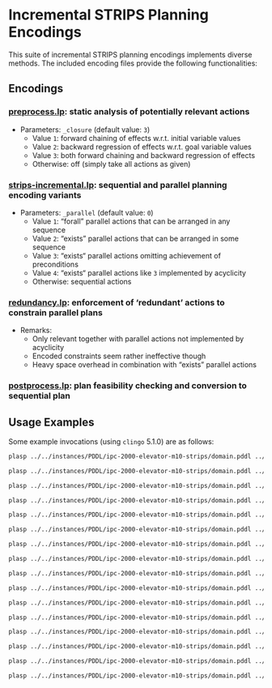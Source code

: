 # Incremental STRIPS Planning Encodings

This suite of incremental STRIPS planning encodings implements diverse methods.
The included encoding files provide the following functionalities:

## Encodings

### [preprocess.lp](preprocess.lp): static analysis of potentially relevant actions

* Parameters: `_closure` (default value: `3`)
  * Value `1`: forward chaining of effects w.r.t. initial variable values
  * Value `2`: backward regression of effects w.r.t. goal variable values
  * Value `3`: both forward chaining and backward regression of effects
  * Otherwise: off (simply take all actions as given)

### [strips-incremental.lp](strips-incremental.lp): sequential and parallel planning encoding variants
* Parameters: `_parallel` (default value: `0`)
  * Value `1`: “forall” parallel actions that can be arranged in any sequence
  * Value `2`: “exists” parallel actions that can be arranged in some sequence
  * Value `3`: “exists“ parallel actions omitting achievement of preconditions
  * Value `4`: “exists“ parallel actions like `3` implemented by acyclicity
  * Otherwise: sequential actions

### [redundancy.lp](redundancy.lp): enforcement of ‘redundant’ actions to constrain parallel plans
* Remarks:
  * Only relevant together with parallel actions not implemented by acyclicity
  * Encoded constraints seem rather ineffective though
  * Heavy space overhead in combination with “exists” parallel actions

### [postprocess.lp](postprocess.lp): plan feasibility checking and conversion to sequential plan

## Usage Examples

Some example invocations (using `clingo` 5.1.0) are as follows:

```bash
plasp ../../instances/PDDL/ipc-2000-elevator-m10-strips/domain.pddl ../../instances/PDDL/ipc-2000-elevator-m10-strips/problem-04-00.pddl | clingo - preprocess.lp strips-incremental.lp

plasp ../../instances/PDDL/ipc-2000-elevator-m10-strips/domain.pddl ../../instances/PDDL/ipc-2000-elevator-m10-strips/problem-04-00.pddl | clingo - preprocess.lp strips-incremental.lp -c _closure=0

plasp ../../instances/PDDL/ipc-2000-elevator-m10-strips/domain.pddl ../../instances/PDDL/ipc-2000-elevator-m10-strips/problem-04-00.pddl | clingo - preprocess.lp strips-incremental.lp -c _closure=1

plasp ../../instances/PDDL/ipc-2000-elevator-m10-strips/domain.pddl ../../instances/PDDL/ipc-2000-elevator-m10-strips/problem-04-00.pddl | clingo - preprocess.lp strips-incremental.lp -c _closure=2

plasp ../../instances/PDDL/ipc-2000-elevator-m10-strips/domain.pddl ../../instances/PDDL/ipc-2000-elevator-m10-strips/problem-04-00.pddl | clingo - preprocess.lp strips-incremental.lp -c _parallel=1

plasp ../../instances/PDDL/ipc-2000-elevator-m10-strips/domain.pddl ../../instances/PDDL/ipc-2000-elevator-m10-strips/problem-04-00.pddl | clingo - preprocess.lp strips-incremental.lp -c _parallel=2

plasp ../../instances/PDDL/ipc-2000-elevator-m10-strips/domain.pddl ../../instances/PDDL/ipc-2000-elevator-m10-strips/problem-04-00.pddl | clingo - preprocess.lp strips-incremental.lp -c _parallel=3

plasp ../../instances/PDDL/ipc-2000-elevator-m10-strips/domain.pddl ../../instances/PDDL/ipc-2000-elevator-m10-strips/problem-04-00.pddl | clingo - preprocess.lp strips-incremental.lp -c _parallel=4

plasp ../../instances/PDDL/ipc-2000-elevator-m10-strips/domain.pddl ../../instances/PDDL/ipc-2000-elevator-m10-strips/problem-04-00.pddl | clingo - preprocess.lp strips-incremental.lp -c _parallel=1 redundancy.lp

plasp ../../instances/PDDL/ipc-2000-elevator-m10-strips/domain.pddl ../../instances/PDDL/ipc-2000-elevator-m10-strips/problem-04-00.pddl | clingo - preprocess.lp strips-incremental.lp -c _parallel=2 redundancy.lp

plasp ../../instances/PDDL/ipc-2000-elevator-m10-strips/domain.pddl ../../instances/PDDL/ipc-2000-elevator-m10-strips/problem-04-00.pddl | clingo - preprocess.lp strips-incremental.lp -c _parallel=3 redundancy.lp

plasp ../../instances/PDDL/ipc-2000-elevator-m10-strips/domain.pddl ../../instances/PDDL/ipc-2000-elevator-m10-strips/problem-04-00.pddl | clingo - preprocess.lp strips-incremental.lp --outf=1 | grep -A1 -e "ANSWER" | tail -n1 | clingo - postprocess.lp <(plasp ../../instances/PDDL/ipc-2000-elevator-m10-strips/domain.pddl ../../instances/PDDL/ipc-2000-elevator-m10-strips/problem-04-00.pddl)

plasp ../../instances/PDDL/ipc-2000-elevator-m10-strips/domain.pddl ../../instances/PDDL/ipc-2000-elevator-m10-strips/problem-04-00.pddl | clingo - preprocess.lp strips-incremental.lp --outf=1 -c _parallel=1 | grep -A1 -e "ANSWER" | tail -n1 | clingo - postprocess.lp <(plasp ../../instances/PDDL/ipc-2000-elevator-m10-strips/domain.pddl ../../instances/PDDL/ipc-2000-elevator-m10-strips/problem-04-00.pddl)

plasp ../../instances/PDDL/ipc-2000-elevator-m10-strips/domain.pddl ../../instances/PDDL/ipc-2000-elevator-m10-strips/problem-04-00.pddl | clingo - preprocess.lp strips-incremental.lp --outf=1 -c _parallel=2 | grep -A1 -e "ANSWER" | tail -n1 | clingo - postprocess.lp <(plasp ../../instances/PDDL/ipc-2000-elevator-m10-strips/domain.pddl ../../instances/PDDL/ipc-2000-elevator-m10-strips/problem-04-00.pddl)

plasp ../../instances/PDDL/ipc-2000-elevator-m10-strips/domain.pddl ../../instances/PDDL/ipc-2000-elevator-m10-strips/problem-04-00.pddl | clingo - preprocess.lp strips-incremental.lp --outf=1 -c _parallel=3 | grep -A1 -e "ANSWER" | tail -n1 | clingo - postprocess.lp <(plasp ../../instances/PDDL/ipc-2000-elevator-m10-strips/domain.pddl ../../instances/PDDL/ipc-2000-elevator-m10-strips/problem-04-00.pddl)

plasp ../../instances/PDDL/ipc-2000-elevator-m10-strips/domain.pddl ../../instances/PDDL/ipc-2000-elevator-m10-strips/problem-04-00.pddl | clingo - preprocess.lp strips-incremental.lp --outf=1 -c _parallel=4 | grep -A1 -e "ANSWER" | tail -n1 | clingo - postprocess.lp <(plasp ../../instances/PDDL/ipc-2000-elevator-m10-strips/domain.pddl ../../instances/PDDL/ipc-2000-elevator-m10-strips/problem-04-00.pddl)
```
